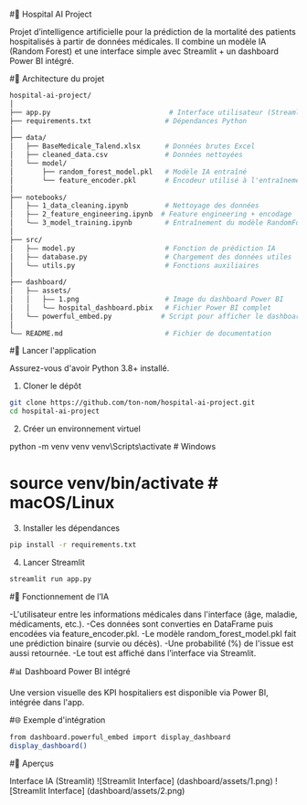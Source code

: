 #🏥 Hospital AI Project

Projet d’intelligence artificielle pour la prédiction de la mortalité des patients hospitalisés à partir de données médicales. Il combine un modèle IA (Random Forest) et une interface simple avec Streamlit + un dashboard Power BI intégré.

#📁 Architecture du projet
```bash
hospital-ai-project/
│
├── app.py                             # Interface utilisateur (Streamlit)
├── requirements.txt                  # Dépendances Python
│
├── data/
│   ├── BaseMedicale_Talend.xlsx      # Données brutes Excel
│   ├── cleaned_data.csv              # Données nettoyées
│   └── model/
│       ├── random_forest_model.pkl   # Modèle IA entraîné
│       └── feature_encoder.pkl       # Encodeur utilisé à l'entraînement
│
├── notebooks/
│   ├―― 1_data_cleaning.ipynb         # Nettoyage des données
│   ├―― 2_feature_engineering.ipynb  # Feature engineering + encodage
│   └―― 3_model_training.ipynb        # Entraînement du modèle RandomForest
│
├── src/
│   ├―― model.py                      # Fonction de prédiction IA
│   ├―― database.py                   # Chargement des données utiles
│   └―― utils.py                      # Fonctions auxiliaires
│
├── dashboard/
│   ├―― assets/
│   │   ├―― 1.png                     # Image du dashboard Power BI
│   │   └―― hospital_dashboard.pbix   # Fichier Power BI complet
│   └―― powerful_embed.py            # Script pour afficher le dashboard dans Streamlit
│
└―― README.md                         # Fichier de documentation
```
#🚀 Lancer l'application

Assurez-vous d'avoir Python 3.8+ installé.

1. Cloner le dépôt
```bash
git clone https://github.com/ton-nom/hospital-ai-project.git
cd hospital-ai-project
```
2. Créer un environnement virtuel

python -m venv venv
venv\Scripts\activate     # Windows
# source venv/bin/activate  # macOS/Linux

3. Installer les dépendances
```bash
pip install -r requirements.txt
```
4. Lancer Streamlit
```bash
streamlit run app.py
```
#🧐 Fonctionnement de l’IA

-L'utilisateur entre les informations médicales dans l'interface (âge, maladie, médicaments, etc.).
-Ces données sont converties en DataFrame puis encodées via feature_encoder.pkl.
-Le modèle random_forest_model.pkl fait une prédiction binaire (survie ou décès).
-Une probabilité (%) de l'issue est aussi retournée.
-Le tout est affiché dans l’interface via Streamlit.

#📊 Dashboard Power BI intégré

Une version visuelle des KPI hospitaliers est disponible via Power BI, intégrée dans l'app.

#🌐 Exemple d'intégration
```bash
from dashboard.powerful_embed import display_dashboard
display_dashboard()
```

#📸 Aperçus

Interface IA (Streamlit)
![Streamlit Interface] (dashboard/assets/1.png)
![Streamlit Interface] (dashboard/assets/2.png)

 
